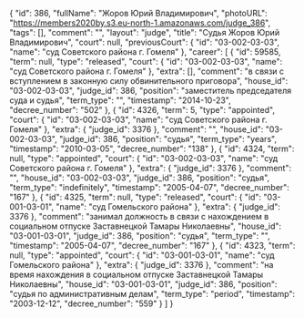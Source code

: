 {
    "id": 386,
    "fullName": "Жоров Юрий Владимирович",
    "photoURL": "https://members2020by.s3.eu-north-1.amazonaws.com/judge_386",
    "tags": [],
    "comment": "",
    "layout": "judge",
    "title": "Судья Жоров Юрий Владимирович",
    "court": null,
    "previousCourt": {
        "id": "03-002-03-03",
        "name": "суд Советского района г. Гомеля"
    },
    "career": [
        {
            "id": 59585,
            "term": null,
            "type": "released",
            "court": {
                "id": "03-002-03-03",
                "name": "суд Советского района г. Гомеля"
            },
            "extra": [],
            "comment": "в связи с вступлением в законную силу обвинительного приговора",
            "house_id": "03-002-03-03",
            "judge_id": 386,
            "position": "заместитель председателя суда и судья",
            "term_type": "",
            "timestamp": "2014-10-23",
            "decree_number": "502"
        },
        {
            "id": 4326,
            "term": 5,
            "type": "appointed",
            "court": {
                "id": "03-002-03-03",
                "name": "суд Советского района г. Гомеля"
            },
            "extra": {
                "judge_id": 3376
            },
            "comment": "",
            "house_id": "03-002-03-03",
            "judge_id": 386,
            "position": "судья",
            "term_type": "years",
            "timestamp": "2010-03-05",
            "decree_number": "138"
        },
        {
            "id": 4324,
            "term": null,
            "type": "appointed",
            "court": {
                "id": "03-002-03-03",
                "name": "суд Советского района г. Гомеля"
            },
            "extra": {
                "judge_id": 3376
            },
            "comment": "",
            "house_id": "03-002-03-03",
            "judge_id": 386,
            "position": "судья",
            "term_type": "indefinitely",
            "timestamp": "2005-04-07",
            "decree_number": "167"
        },
        {
            "id": 4325,
            "term": null,
            "type": "released",
            "court": {
                "id": "03-001-03-01",
                "name": "суд Гомельского района"
            },
            "extra": {
                "judge_id": 3376
            },
            "comment": "занимал должность в связи с нахождением в социальном отпуске Заставнецкой Тамары Николаевны",
            "house_id": "03-001-03-01",
            "judge_id": 386,
            "position": "судья",
            "term_type": "",
            "timestamp": "2005-04-07",
            "decree_number": "167"
        },
        {
            "id": 4323,
            "term": null,
            "type": "appointed",
            "court": {
                "id": "03-001-03-01",
                "name": "суд Гомельского района"
            },
            "extra": {
                "judge_id": 3376
            },
            "comment": "на время нахождения в социальном отпуске Заставнецкой Тамары Николаевны",
            "house_id": "03-001-03-01",
            "judge_id": 386,
            "position": "судья по административным делам",
            "term_type": "period",
            "timestamp": "2003-12-12",
            "decree_number": "559"
        }
    ]
}